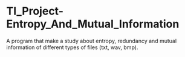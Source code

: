 # TI_Project-Entropy_And_Mutual_Information
A program that make a study about entropy, redundancy and mutual information of different types of files (txt, wav, bmp).
